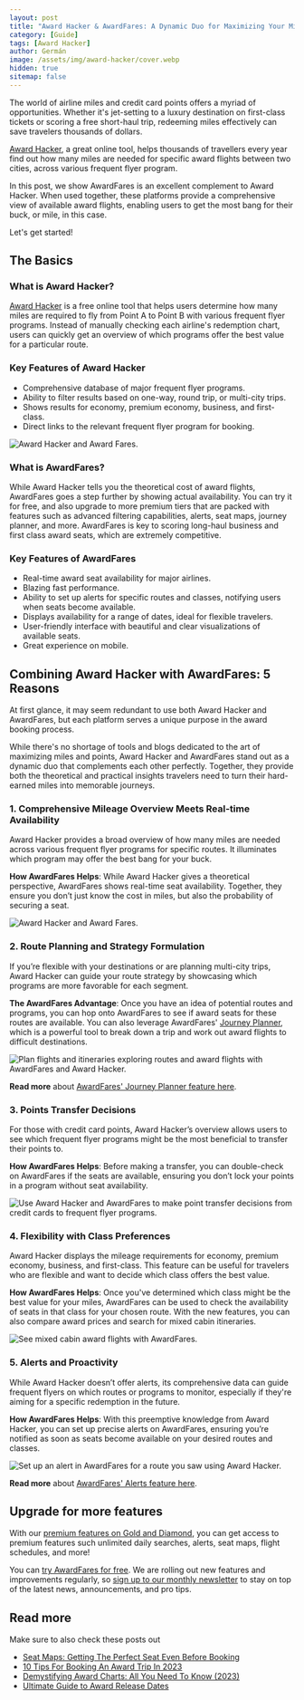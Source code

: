 ```yaml
---
layout: post
title: "Award Hacker & AwardFares: A Dynamic Duo for Maximizing Your Miles and Points"
category: [Guide]
tags: [Award Hacker]
author: Germán
image: /assets/img/award-hacker/cover.webp
hidden: true
sitemap: false
---
```



The world of airline miles and credit card points offers a myriad of opportunities. Whether it's jet-setting to a luxury destination on first-class tickets or scoring a free short-haul trip, redeeming miles effectively can save travelers thousands of dollars. 

[Award Hacker](https://www.awardhacker.com/), a great online tool, helps thousands of travellers every year find out how many miles are needed for specific award flights between two cities, across various frequent flyer program.

In this post, we show AwardFares is an excellent complement to Award Hacker. When used together, these platforms provide a comprehensive view of available award flights, enabling users to get the most bang for their buck, or mile, in this case. 

Let's get started!


## The Basics

### What is Award Hacker?

[Award Hacker](https://www.awardhacker.com/) is a free online tool that helps users determine how many miles are required to fly from Point A to Point B with various frequent flyer programs. Instead of manually checking each airline's redemption chart, users can quickly get an overview of which programs offer the best value for a particular route.

### Key Features of Award Hacker

* Comprehensive database of major frequent flyer programs.
* Ability to filter results based on one-way, round trip, or multi-city trips.
* Shows results for economy, premium economy, business, and first-class.
* Direct links to the relevant frequent flyer program for booking.

<img src="../assets/img/award-hacker/award-hacker-home.webp" alt="Award Hacker and Award Fares." />

### What is AwardFares?

While Award Hacker tells you the theoretical cost of award flights, AwardFares goes a step further by showing actual availability. You can try it for free, and also upgrade to more premium tiers that are packed with features such as advanced filtering capabilities, alerts, seat maps, journey planner, and more. AwardFares is key to scoring long-haul business and first class award seats, which are extremely competitive.
 
 
### Key Features of AwardFares

* Real-time award seat availability for major airlines.
* Blazing fast performance.
* Ability to set up alerts for specific routes and classes, notifying users when seats become available.
* Displays availability for a range of dates, ideal for flexible travelers.
* User-friendly interface with beautiful and clear visualizations of available seats.
* Great experience on mobile.


## Combining Award Hacker with AwardFares: 5 Reasons

At first glance, it may seem redundant to use both Award Hacker and AwardFares, but each platform serves a unique purpose in the award booking process.

While there's no shortage of tools and blogs dedicated to the art of maximizing miles and points, Award Hacker and AwardFares stand out as a dynamic duo that complements each other perfectly. Together, they provide both the theoretical and practical insights travelers need to turn their hard-earned miles into memorable journeys.

### 1. Comprehensive Mileage Overview Meets Real-time Availability

Award Hacker provides a broad overview of how many miles are needed across various frequent flyer programs for specific routes. It illuminates which program may offer the best bang for your buck.

**How AwardFares Helps**: While Award Hacker gives a theoretical perspective, AwardFares shows real-time seat availability. Together, they ensure you don’t just know the cost in miles, but also the probability of securing a seat.

<img src="../assets/img/award-hacker/award-hacker-results.webp" alt="Award Hacker and Award Fares." />



### 2. Route Planning and Strategy Formulation

If you’re flexible with your destinations or are planning multi-city trips, Award Hacker can guide your route strategy by showcasing which programs are more favorable for each segment.

**The AwardFares Advantage**: Once you have an idea of potential routes and programs, you can hop onto AwardFares to see if award seats for these routes are available. You can also leverage AwardFares' [Journey Planner](https://blog.awardfares.com/journey-planner/), which is a powerful tool to break down a trip and work out award flights to difficult destinations.

<img src="../assets/img/award-hacker/journey-planner.webp" alt="Plan flights and itineraries exploring routes and award flights with AwardFares and Award Hacker." />


**Read more** about [AwardFares' Journey Planner feature here](https://blog.awardfares.com/journey-planner/).

### 3. Points Transfer Decisions

For those with credit card points, Award Hacker’s overview allows users to see which frequent flyer programs might be the most beneficial to transfer their points to.

**How AwardFares Helps**: Before making a transfer, you can double-check on AwardFares if the seats are available, ensuring you don’t lock your points in a program without seat availability.

<img src="../assets/img/award-hacker/award-hacker-transfers.webp" alt="Use Award Hacker and AwardFares to make point transfer decisions from credit cards to frequent flyer programs." />


### 4. Flexibility with Class Preferences

Award Hacker displays the mileage requirements for economy, premium economy, business, and first-class. This feature can be useful for travelers who are flexible and want to decide which class offers the best value.

**How AwardFares Helps**: Once you've determined which class might be the best value for your miles, AwardFares can be used to check the availability of seats in that class for your chosen route. With the new features, you can also compare award prices and search for mixed cabin itineraries.

<img src="../assets/img/award-hacker/mixed-cabin-awards.webp" alt="See mixed cabin award flights with AwardFares." />

### 5. Alerts and Proactivity

While Award Hacker doesn’t offer alerts, its comprehensive data can guide frequent flyers on which routes or programs to monitor, especially if they're aiming for a specific redemption in the future.

**How AwardFares Helps**: With this preemptive knowledge from Award Hacker, you can set up precise alerts on AwardFares, ensuring you’re notified as soon as seats become available on your desired routes and classes.

<img src="../assets/img/award-hacker/award-hacker-alert.webp" alt="Set up an alert in AwardFares for a route you saw using Award Hacker." />

**Read more** about [AwardFares' Alerts feature here](https://blog.awardfares.com/alerts/).

## Upgrade for more features

With our [premium features on Gold and Diamond](https://awardfares.com/pricing), you can get access to premium features such unlimited daily searches, alerts, seat maps, flight schedules, and more!

You can [try AwardFares for free](https://awardfares.com/). We are rolling out new features and improvements regularly, so [sign up to our monthly newsletter](https://awardfares.com/newsletter) to stay on top of the latest news, announcements, and pro tips.

## Read more

Make sure to also check these posts out

- [Seat Maps: Getting The Perfect Seat Even Before Booking](https://blog.awardfares.com/seatmaps-guide/)
- [10 Tips For Booking An Award Trip In 2023](https://blog.awardfares.com/award-trip-tips/)
- [Demystifying Award Charts: All You Need To Know (2023)](https://blog.awardfares.com/demystifying-award-charts/)
- [Ultimate Guide to Award Release Dates](https://blog.awardfares.com/ultimate-guide-to-award-release-dates)